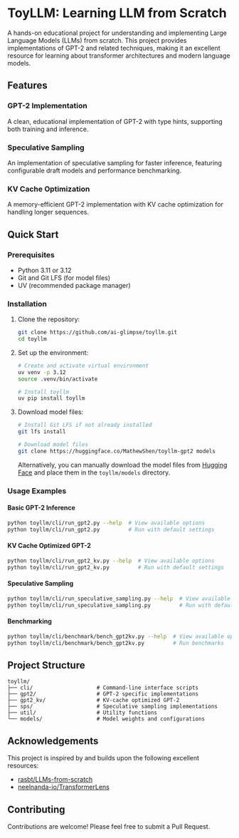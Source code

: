 # ToyLLM: Learning LLM from Scratch

A hands-on educational project for understanding and implementing Large Language Models (LLMs) from scratch. This project provides implementations of GPT-2 and related techniques, making it an excellent resource for learning about transformer architectures and modern language models.

## Features

### GPT-2 Implementation
A clean, educational implementation of GPT-2 with type hints, supporting both training and inference.

### Speculative Sampling
An implementation of speculative sampling for faster inference, featuring configurable draft models and performance benchmarking.

### KV Cache Optimization
A memory-efficient GPT-2 implementation with KV cache optimization for handling longer sequences.

## Quick Start

### Prerequisites

- Python 3.11 or 3.12
- Git and Git LFS (for model files)
- UV (recommended package manager)

### Installation

1. Clone the repository:
   ```bash
   git clone https://github.com/ai-glimpse/toyllm.git
   cd toyllm
   ```

2. Set up the environment:
   ```bash
   # Create and activate virtual environment
   uv venv -p 3.12
   source .venv/bin/activate

   # Install toyllm
   uv pip install toyllm
   ```

3. Download model files:
   ```bash
   # Install Git LFS if not already installed
   git lfs install

   # Download model files
   git clone https://huggingface.co/MathewShen/toyllm-gpt2 models
   ```

   Alternatively, you can manually download the model files from [Hugging Face](https://huggingface.co/MathewShen/toyllm-gpt2/tree/main) and place them in the `toyllm/models` directory.

### Usage Examples

#### Basic GPT-2 Inference
```bash
python toyllm/cli/run_gpt2.py --help  # View available options
python toyllm/cli/run_gpt2.py         # Run with default settings
```

#### KV Cache Optimized GPT-2
```bash
python toyllm/cli/run_gpt2_kv.py --help  # View available options
python toyllm/cli/run_gpt2_kv.py         # Run with default settings
```

#### Speculative Sampling
```bash
python toyllm/cli/run_speculative_sampling.py --help  # View available options
python toyllm/cli/run_speculative_sampling.py         # Run with default settings
```

#### Benchmarking
```bash
python toyllm/cli/benchmark/bench_gpt2kv.py --help  # View available options
python toyllm/cli/benchmark/bench_gpt2kv.py         # Run benchmarks
```

## Project Structure

```
toyllm/
├── cli/                    # Command-line interface scripts
├── gpt2/                   # GPT-2 specific implementations
├── gpt2_kv/                # KV-cache optimized GPT-2
├── sps/                    # Speculative sampling implementations
├── util/                   # Utility functions
└── models/                 # Model weights and configurations
```

## Acknowledgements

This project is inspired by and builds upon the following excellent resources:

- [rasbt/LLMs-from-scratch](https://github.com/rasbt/LLMs-from-scratch)
- [neelnanda-io/TransformerLens](https://github.com/neelnanda-io/TransformerLens)

## Contributing

Contributions are welcome! Please feel free to submit a Pull Request.